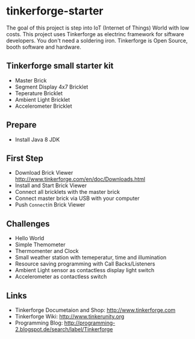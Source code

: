 # tinkerforge-starter
The goal of this project is step into IoT (Internet of Things) World with low costs.
This project uses Tinkerforge as electrinc framework for siftware developers. You don't need a soldering iron. Tinkerforge is Open Source, booth software and hardware.

## Tinkerforge small starter kit
- Master Brick
- Segment Display 4x7 Bricklet
- Teperature Bricklet
- Ambient Light Bricklet
- Accelerometer Bricklet

## Prepare
- Install Java 8 JDK

## First Step
- Download Brick Viewer http://www.tinkerforge.com/en/doc/Downloads.html
- Install and Start Brick Viewer
- Connect all bricklets with the master brick
- Connect master brick via USB with your computer
- Push `Connect`in Brick Viewer

## Challenges
- Hello World
- Simple Themometer
- Thermomenter and Clock
- Small weather station with temeperatur, time and illumination
- Resource saving programming with Call Backs/Listeners
- Ambient Light sensor as contactless display light switch
- Accelerometer as contactless switch

## Links
- Tinkerforge Documetaion and Shop: http://www.tinkerforge.com
- Tinkerforge Wiki: http://www.tinkerunity.org
- Programming Blog: http://programming-2.blogspot.de/search/label/Tinkerforge

